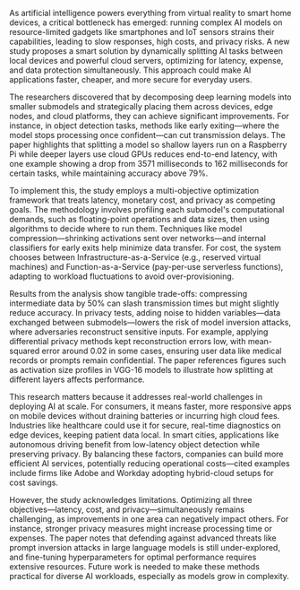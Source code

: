 As artificial intelligence powers everything from virtual reality to smart home devices, a critical bottleneck has emerged: running complex AI models on resource-limited gadgets like smartphones and IoT sensors strains their capabilities, leading to slow responses, high costs, and privacy risks. A new study proposes a smart solution by dynamically splitting AI tasks between local devices and powerful cloud servers, optimizing for latency, expense, and data protection simultaneously. This approach could make AI applications faster, cheaper, and more secure for everyday users.

The researchers discovered that by decomposing deep learning models into smaller submodels and strategically placing them across devices, edge nodes, and cloud platforms, they can achieve significant improvements. For instance, in object detection tasks, methods like early exiting—where the model stops processing once confident—can cut transmission delays. The paper highlights that splitting a model so shallow layers run on a Raspberry Pi while deeper layers use cloud GPUs reduces end-to-end latency, with one example showing a drop from 3571 milliseconds to 162 milliseconds for certain tasks, while maintaining accuracy above 79%.

To implement this, the study employs a multi-objective optimization framework that treats latency, monetary cost, and privacy as competing goals. The methodology involves profiling each submodel's computational demands, such as floating-point operations and data sizes, then using algorithms to decide where to run them. Techniques like model compression—shrinking activations sent over networks—and internal classifiers for early exits help minimize data transfer. For cost, the system chooses between Infrastructure-as-a-Service (e.g., reserved virtual machines) and Function-as-a-Service (pay-per-use serverless functions), adapting to workload fluctuations to avoid over-provisioning.

Results from the analysis show tangible trade-offs: compressing intermediate data by 50% can slash transmission times but might slightly reduce accuracy. In privacy tests, adding noise to hidden variables—data exchanged between submodels—lowers the risk of model inversion attacks, where adversaries reconstruct sensitive inputs. For example, applying differential privacy methods kept reconstruction errors low, with mean-squared error around 0.02 in some cases, ensuring user data like medical records or prompts remain confidential. The paper references figures such as activation size profiles in VGG-16 models to illustrate how splitting at different layers affects performance.

This research matters because it addresses real-world challenges in deploying AI at scale. For consumers, it means faster, more responsive apps on mobile devices without draining batteries or incurring high cloud fees. Industries like healthcare could use it for secure, real-time diagnostics on edge devices, keeping patient data local. In smart cities, applications like autonomous driving benefit from low-latency object detection while preserving privacy. By balancing these factors, companies can build more efficient AI services, potentially reducing operational costs—cited examples include firms like Adobe and Workday adopting hybrid-cloud setups for cost savings.

However, the study acknowledges limitations. Optimizing all three objectives—latency, cost, and privacy—simultaneously remains challenging, as improvements in one area can negatively impact others. For instance, stronger privacy measures might increase processing time or expenses. The paper notes that defending against advanced threats like prompt inversion attacks in large language models is still under-explored, and fine-tuning hyperparameters for optimal performance requires extensive resources. Future work is needed to make these methods practical for diverse AI workloads, especially as models grow in complexity.